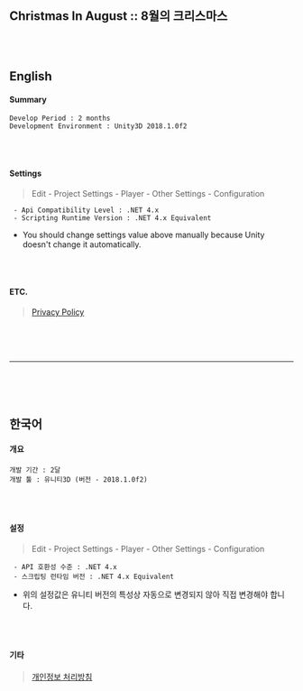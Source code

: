 <h2>Christmas In August :: 8월의 크리스마스</h2>


</br></br>


<h2>English</h2>

<b><h4>Summary</h4></b>
```
Develop Period : 2 months
Development Environment : Unity3D 2018.1.0f2
```


</br></br>


<b><h4>Settings</h4></b>
> Edit - Project Settings - Player - Other Settings - Configuration
```
 - Api Compatibility Level : .NET 4.x
 - Scripting Runtime Version : .NET 4.x Equivalent
```
 - You should change settings value above manually because Unity doesn't change it automatically.


</br></br>


<b><h4>ETC.</h4></b>
> [Privacy Policy](https://developer0223.tistory.com/2, "Privacy Policy")



</br></br></br>
<hr>
</br></br></br>



<h2>한국어</h2>

<b><h4>개요</h4></b>
```
개발 기간 : 2달
개발 툴 : 유니티3D (버전 - 2018.1.0f2)
```


</br></br>


<b><h4>설정</h4></b>
> Edit - Project Settings - Player - Other Settings - Configuration
```
 - API 호환성 수준 : .NET 4.x
 - 스크립팅 런타임 버전 : .NET 4.x Equivalent
```
 - 위의 설정값은 유니티 버전의 특성상 자동으로 변경되지 않아 직접 변경해야 합니다.


</br></br>


<b><h4>기타</h4></b>
> [개인정보 처리방침](https://developer0223.tistory.com/2, "개인정보 ")



</br></br></br>


